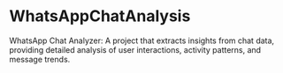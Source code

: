 # WhatsAppChatAnalysis
WhatsApp Chat Analyzer: A project that extracts insights from chat data, providing detailed analysis of user interactions, activity patterns, and message trends.
